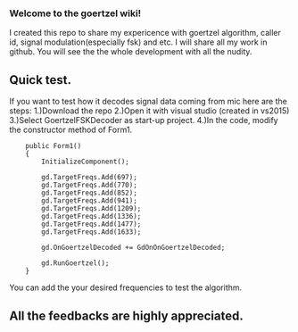 ### Welcome to the goertzel wiki!

I created this repo to share my expericence with goertzel algorithm, caller id, signal modulation(especially fsk) and etc. I will share all my work in github. You will see the the whole development with all the nudity.

## Quick test.
If you want to test how it decodes signal data coming from mic here are the steps:
1.)Download the repo
2.)Open it with visual studio (created in vs2015)
3.)Select GoertzelFSKDecoder as start-up project.
4.)In the code, modify the constructor method of Form1.

    
        public Form1()
        {
            InitializeComponent();

            gd.TargetFreqs.Add(697);
            gd.TargetFreqs.Add(770);
            gd.TargetFreqs.Add(852);
            gd.TargetFreqs.Add(941);
            gd.TargetFreqs.Add(1209);
            gd.TargetFreqs.Add(1336);
            gd.TargetFreqs.Add(1477);
            gd.TargetFreqs.Add(1633);

            gd.OnGoertzelDecoded += GdOnOnGoertzelDecoded;

            gd.RunGoertzel();
        }
        

You can add the your desired frequencies to test the algorithm.

## All the feedbacks are highly appreciated.



